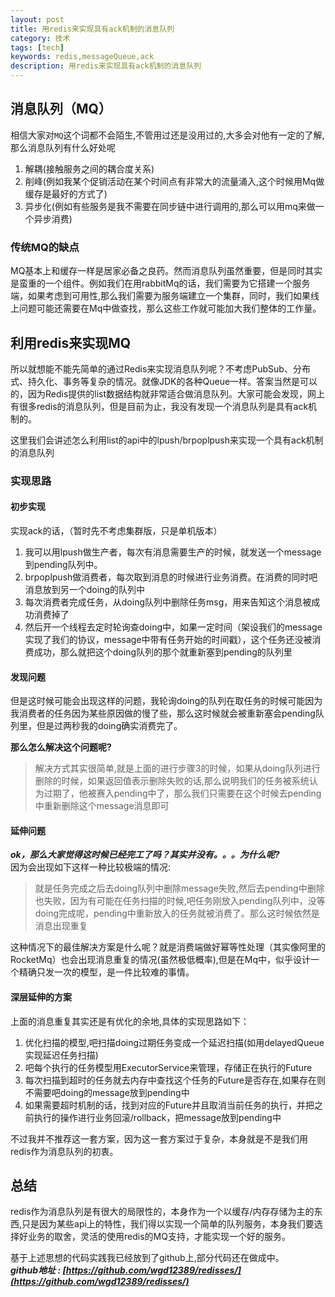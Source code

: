 ```yaml
---
layout: post
title: 用redis来实现具有ack机制的消息队列
category: 技术
tags: [tech]
keywords: redis,messageQueue,ack
description: 用redis来实现具有ack机制的消息队列
---  
```


## 消息队列（MQ）     
 
相信大家对`MQ`这个词都不会陌生,不管用过还是没用过的,大多会对他有一定的了解,
那么消息队列有什么好处呢   

1. 解耦(接触服务之间的耦合度关系)   
2. 削峰(例如我某个促销活动在某个时间点有非常大的流量涌入,这个时候用Mq做缓存是最好的方式了)  
3. 异步化(例如有些服务是我不需要在同步链中进行调用的,那么可以用mq来做一个异步消费)   

### 传统MQ的缺点  

MQ基本上和缓存一样是居家必备之良药。然而消息队列虽然重要，但是同时其实是蛮重的一个组件。例如我们在用rabbitMq的话，我们需要为它搭建一个服务端，如果考虑到可用性,那么我们需要为服务端建立一个集群，同时，我们如果线上问题可能还需要在Mq中做查找，那么这些工作就可能加大我们整体的工作量。  

## 利用redis来实现MQ  

所以就想能不能先简单的通过Redis来实现消息队列呢？不考虑PubSub、分布式、持久化、事务等复杂的情况。就像JDK的各种Queue一样。答案当然是可以的，因为Redis提供的list数据结构就非常适合做消息队列。大家可能会发现，网上有很多redis的消息队列，但是目前为止，我没有发现一个消息队列是具有ack机制的。  

这里我们会讲述怎么利用list的api中的lpush/brpoplpush来实现一个具有ack机制的消息队列   

### 实现思路  

#### 初步实现  
实现ack的话，（暂时先不考虑集群版，只是单机版本）  

1. 我可以用lpush做生产者，每次有消息需要生产的时候，就发送一个message到pending队列中。  
2. brpoplpush做消费者，每次取到消息的时候进行业务消费。在消费的同时吧消息放到另一个doing的队列中  
3. 每次消费者完成任务，从doing队列中删除任务msg，用来告知这个消息被成功消费掉了    
4. 然后开一个线程去定时轮询查doing中，如果一定时间（架设我们的message实现了我们的协议，message中带有任务开始的时间戳），这个任务还没被消费成功，那么就把这个doing队列的那个就重新塞到pending的队列里   

#### 发现问题  

但是这时候可能会出现这样的问题，我轮询doing的队列在取任务的时候可能因为我消费者的任务因为某些原因做的慢了些，那么这时候就会被重新塞会pending队列里，但是过两秒我的doing确实消费完了。   

**那么怎么解决这个问题呢?**   
>解决方式其实很简单,就是上面的进行步骤3的时候，如果从doing队列进行删除的时候，如果返回值表示删除失败的话,那么说明我们的任务被系统认为过期了，他被赛入pending中了，那么我们只需要在这个时候去pending中重新删除这个message消息即可  

#### 延伸问题   

***ok，那么大家觉得这时候已经完工了吗？其实并没有。。。为什么呢?***    
因为会出现如下这样一种比较极端的情况:   

>就是任务完成之后去doing队列中删除message失败,然后去pending中删除也失败，因为有可能在任务扫描的时候,吧任务刚放入pending队列中，没等doing完成呢，pending中重新放入的任务就被消费了。那么这时候依然是消息出现重复  

这种情况下的最佳解决方案是什么呢？就是消费端做好幂等性处理（其实像阿里的RocketMq）也会出现消息重复的情况(虽然极低概率),但是在Mq中，似乎设计一个精确只发一次的模型，是一件比较难的事情。  

#### 深层延伸的方案   

上面的消息重复其实还是有优化的余地,具体的实现思路如下：  

1. 优化扫描的模型,吧扫描doing过期任务变成一个延迟扫描(如用delayedQueue实现延迟任务扫描)   
2. 吧每个执行的任务模型用ExecutorService来管理，存储正在执行的Future   
3. 每次扫描到超时的任务就去内存中查找这个任务的Future是否存在,如果存在则不需要吧doing的message放到pending中    
4. 如果需要超时机制的话，找到对应的Future并且取消当前任务的执行，并把之前执行的操作进行业务回滚/rollback，把message放到pending中     

不过我并不推荐这一套方案，因为这一套方案过于复杂，本身就是不是我们用redis作为消息队列的初衷。   

## 总结  

redis作为消息队列是有很大的局限性的，本身作为一个以缓存/内存存储为主的东西,只是因为某些api上的特性，我们得以实现一个简单的队列服务，本身我们要选择好业务的取舍，灵活的使用redis的MQ支持，才能实现一个好的服务。   

基于上述思想的代码实践我已经放到了github上,部分代码还在做成中。   
***github地址 : [https://github.com/wgd12389/redisses/](https://github.com/wgd12389/redisses/)***  
